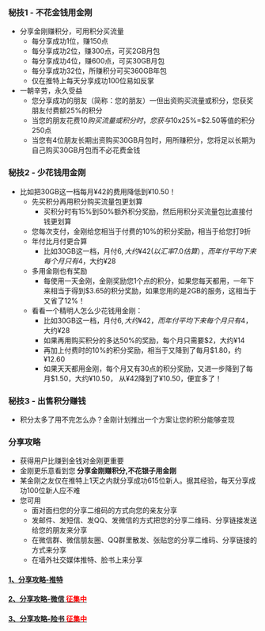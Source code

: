 ### 秘技1 - 不花金钱用金刚
- 分享金刚赚积分，可用积分买流量
  - 每分享成功1位，赚150点
  - 每分享成功2位，赚300点，可买2GB月包
  - 每分享成功4位，赚600点，可买30GB月包
  - 每分享成功32位，所赚积分可买360GB年包
  - 仅在推特上每天分享成功100位易如反掌
- 一朝辛劳，永久受益
  - 您分享成功的朋友（简称：您的朋友）一但出资购买流量或积分，您获奖朋友付费额25%的积分
  - 当您的朋友花费$10购买流量或积分时，您获与$10x25%=$2.50等值的积分250点
  - 当您有4位朋友长期出资购买30GB月包时，用所赚积分，您将足以长期为自己购买30GB月包而不必花费金钱

### 秘技2 - 少花钱用金刚
- 比如把30GB这一档每月¥42的费用降低到¥10.50！
  - 先买积分再用积分购买流量包更划算
    - 买积分时有15%到50%额外积分奖励，然后用积分买流量包比直接付钱更划算
  - 您每次支付，金刚给您相当于付费的10%的积分奖励，相当于给您打9折
  - 年付比月付更合算
    - 比如30GB这一档，月付$6, 大约¥42(以汇率7.0估算），而年付平均下来每个月只有$4，大约¥28
  - 多用金刚也有奖励
    - 每使用一天金刚，金刚奖励您1个点的积分，如果您每天都用，一年下来相当于得到$3.65的积分奖励，如果您用的是2GB的服务，这相当于又省了12%！
  - 看看一个精明人怎么少花钱用金刚：
    - 比如30GB这一档，月付$6, 大约¥42，而年付平均下来每个月只有$4，大约¥28
    - 如果再用购买积分的多达50%的奖励，每个月只需要$2，大约¥14
    - 再加上付费时的10%的积分奖励，相当于又降到了每月$1.80，约¥12.60
    - 如果天天都用金刚，每个月又有30点的积分奖励，又进一步降到了每月$1.50，大约¥10.50， 从¥42降到了¥10.50，便宜多了！

### 秘技3 - 出售积分赚钱
- 积分太多了用不完怎么办？金刚计划推出一个方案让您的积分能够变现
      
    
### 分享攻略
- 获得用户比赚到金钱对金刚更重要
- 金刚更乐意看到您<strong> 分享金刚赚积分,不花银子用金刚</strong>
- 某金刚之友仅在推特上1天之内就分享成功615位新人。据其经验，每天分享成功100位新人应不难
- 您可用
  - 面对面扫您的分享二维码的方式向您的亲友分享
  - 发邮件、发短信、发QQ、发微信的方式把您的分享二维码、分享链接发送给您的朋友来分享
  - 在微信群、微信朋友圈、QQ群里散发、张贴您的分享二维码、分享链接的方式来分享
  - 在墙外社交媒体推特、脸书上来分享

#### [1、分享攻略-推特](https://a2zitpro.github.io/web/LadderMust/Help/KKShareStrategyOnTwitter/KKShareStrategyOnTwitter)
#### [2、分享攻略-微信 <font color='Red'>征集中</font>]()
#### [3、分享攻略-险书 <font color='Red'>征集中</font>]()


